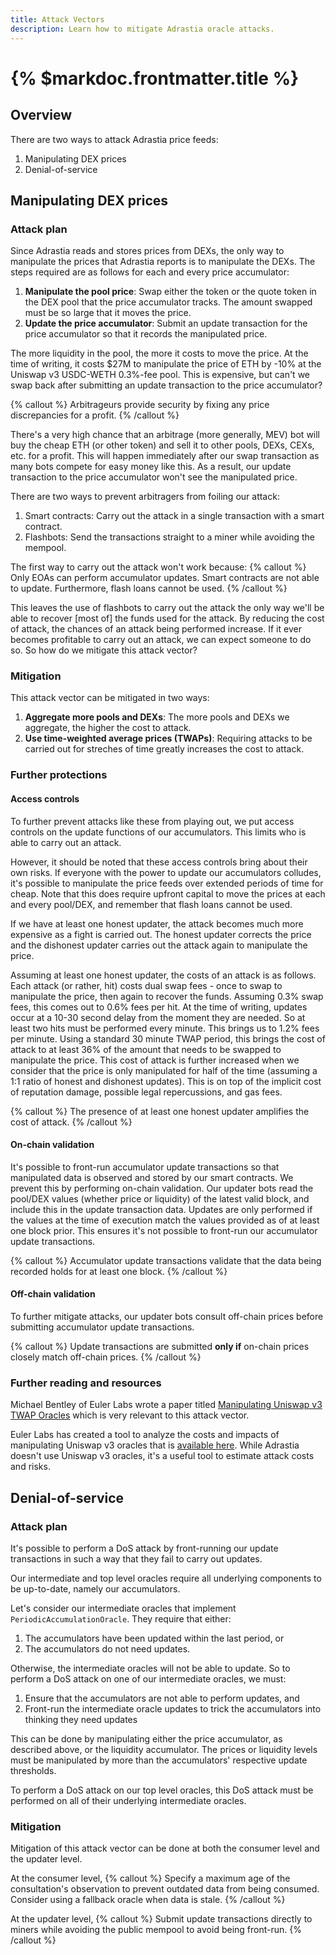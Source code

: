 ```yaml
---
title: Attack Vectors
description: Learn how to mitigate Adrastia oracle attacks.
---
```


# {% $markdoc.frontmatter.title %}

## Overview

There are two ways to attack Adrastia price feeds:
1. Manipulating DEX prices
2. Denial-of-service

## Manipulating DEX prices

### Attack plan

Since Adrastia reads and stores prices from DEXs, the only way to manipulate the prices that Adrastia reports is to manipulate the DEXs. The steps required are as follows for each and every price accumulator:
1. **Manipulate the pool price**: Swap either the token or the quote token in the DEX pool that the price accumulator tracks. The amount swapped must be so large that it moves the price.
2. **Update the price accumulator**: Submit an update transaction for the price accumulator so that it records the manipulated price.

The more liquidity in the pool, the more it costs to move the price. At the time of writing, it costs $27M to manipulate the price of ETH by -10% at the Uniswap v3 USDC-WETH 0.3%-fee pool. This is expensive, but can't we swap back after submitting an update transaction to the price accumulator?

{% callout %}
Arbitrageurs provide security by fixing any price discrepancies for a profit.
{% /callout %}

There's a very high chance that an arbitrage (more generally, MEV) bot will buy the cheap ETH (or other token) and sell it to other pools, DEXs, CEXs, etc. for a profit. This will happen immediately after our swap transaction as many bots compete for easy money like this. As a result, our update transaction to the price accumulator won't see the manipulated price.

There are two ways to prevent arbitragers from foiling our attack:
1. Smart contracts: Carry out the attack in a single transaction with a smart contract.
2. Flashbots: Send the transactions straight to a miner while avoiding the mempool.

The first way to carry out the attack won't work because:
{% callout %}
Only EOAs can perform accumulator updates. Smart contracts are not able to update. Furthermore, flash loans cannot be used.
{% /callout %}

This leaves the use of flashbots to carry out the attack the only way we'll be able to recover [most of] the funds used for the attack. By reducing the cost of attack, the chances of an attack being performed increase. If it ever becomes profitable to carry out an attack, we can expect someone to do so. So how do we mitigate this attack vector?

### Mitigation

This attack vector can be mitigated in two ways:
1. **Aggregate more pools and DEXs**: The more pools and DEXs we aggregate, the higher the cost to attack.
2. **Use time-weighted average prices (TWAPs)**: Requiring attacks to be carried out for streches of time greatly increases the cost to attack.

### Further protections

#### Access controls

To further prevent attacks like these from playing out, we put access controls on the update functions of our accumulators. This limits who is able to carry out an attack.

However, it should be noted that these access controls bring about their own risks. If everyone with the power to update our accumulators colludes, it's possible to manipulate the price feeds over extended periods of time for cheap. Note that this does require upfront capital to move the prices at each and every pool/DEX, and remember that flash loans cannot be used.

If we have at least one honest updater, the attack becomes much more expensive as a fight is carried out. The honest updater corrects the price and the dishonest updater carries out the attack again to manipulate the price.

Assuming at least one honest updater, the costs of an attack is as follows. Each attack (or rather, hit) costs dual swap fees - once to swap to manipulate the price, then again to recover the funds. Assuming 0.3% swap fees, this comes out to 0.6% fees per hit. At the time of writing, updates occur at a 10-30 second delay from the moment they are needed. So at least two hits must be performed every minute. This brings us to 1.2% fees per minute. Using a standard 30 minute TWAP period, this brings the cost of attack to at least 36% of the amount that needs to be swapped to manipulate the price. This cost of attack is further increased when we consider that the price is only manipulated for half of the time (assuming a 1:1 ratio of honest and dishonest updates). This is on top of the implicit cost of reputation damage, possible legal repercussions, and gas fees.

{% callout %}
The presence of at least one honest updater amplifies the cost of attack.
{% /callout %}

#### On-chain validation

It's possible to front-run accumulator update transactions so that manipulated data is observed and stored by our smart contracts. We prevent this by performing on-chain validation. Our updater bots read the pool/DEX values (whether price or liquidity) of the latest valid block, and include this in the update transaction data. Updates are only performed if the values at the time of execution match the values provided as of at least one block prior. This ensures it's not possible to front-run our accumulator update transactions.

{% callout %}
Accumulator update transactions validate that the data being recorded holds for at least one block.
{% /callout %}

#### Off-chain validation

To further mitigate attacks, our updater bots consult off-chain prices before submitting accumulator update transactions.

{% callout %}
Update transactions are submitted **only if** on-chain prices closely match off-chain prices.
{% /callout %}

### Further reading and resources

Michael Bentley of Euler Labs wrote a paper titled [Manipulating Uniswap v3 TWAP Oracles](https://github.com/adrastia-oracle/uni-v3-twap-manipulation/blob/master/cost-of-attack.pdf) which is very relevant to this attack vector.

Euler Labs has created a tool to analyze the costs and impacts of manipulating Uniswap v3 oracles that is [available here](https://oracle.euler.finance/). While Adrastia doesn't use Uniswap v3 oracles, it's a useful tool to estimate attack costs and risks.

## Denial-of-service

### Attack plan

It's possible to perform a DoS attack by front-running our update transactions in such a way that they fail to carry out updates.

Our intermediate and top level oracles require all underlying components to be up-to-date, namely our accumulators.

Let's consider our intermediate oracles that implement `PeriodicAccumulationOracle`. They require that either:
1. The accumulators have been updated within the last period, or
2. The accumulators do not need updates.

Otherwise, the intermediate oracles will not be able to update. So to perform a DoS attack on one of our intermediate oracles, we must:
1. Ensure that the accumulators are not able to perform updates, and
2. Front-run the intermediate oracle updates to trick the accumulators into thinking they need updates

This can be done by manipulating either the price accumulator, as described above, or the liquidity accumulator. The prices or liquidity levels must be manipulated by more than the accumulators' respective update thresholds.

To perform a DoS attack on our top level oracles, this DoS attack must be performed on all of their underlying intermediate oracles.

### Mitigation

Mitigation of this attack vector can be done at both the consumer level and the updater level.

At the consumer level,
{% callout %}
Specify a maximum age of the consultation's observation to prevent outdated data from being consumed. Consider using a fallback oracle when data is stale.
{% /callout %}

At the updater level,
{% callout %}
Submit update transactions directly to miners while avoiding the public mempool to avoid being front-run.
{% /callout %}